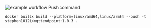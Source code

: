 ![example workflow](https://github.com/stephen10121/mqttEnpoimt/actions/workflows/tests.yml/badge.svg)
Push command
```
docker buildx build --platform=linux/amd64,linux/arm64 --push -t stephen10121/mqttendpoint:1.0.3 .
```
